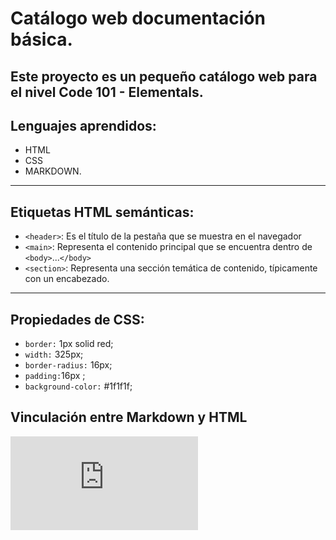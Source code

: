 # Catálogo web documentación básica.

Este proyecto es un pequeño catálogo web para el nivel Code 101 - Elementals.
---
## Lenguajes aprendidos:

- HTML
- CSS
- MARKDOWN.
---
## Etiquetas HTML semánticas:

- `<header>`: Es el título de la pestaña que se muestra en el navegador
- `<main>`: Representa el contenido principal que se encuentra dentro de  `<body>`...`</body>`
- `<section>`: Representa una sección temática de contenido, típicamente con un encabezado.

---

## Propiedades de CSS:
- `border:` 1px solid red;
- `width:` 325px;
- `border-radius:` 16px;
- `padding:`16px ;
- `background-color:` #1f1f1f;

## Vinculación entre Markdown y HTML
![Link HTML del Proyecto](https://github.com/estradaf02/catalogo-web/blob/main/demo/index.html)
